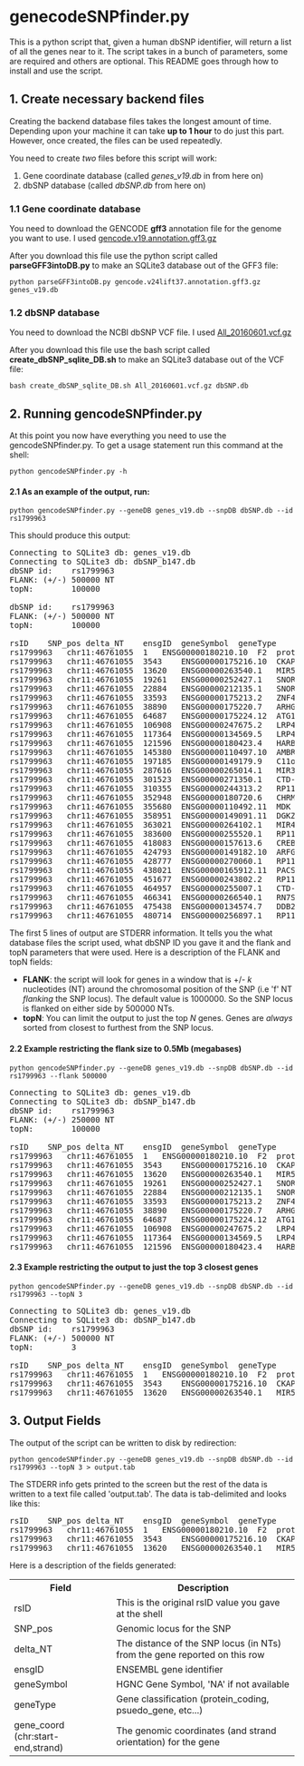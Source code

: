 # genecodeSNPfinder.py 

This is a python script that, given a human dbSNP identifier, will return a list of all
the genes near to it. The script takes in a bunch of parameters, some are required and
others are optional. This README goes through how to install and use the script.


## 1. Create necessary backend files
Creating the backend database files takes the longest amount of time.
Depending upon your machine it can take **up to 1 hour** to do just this part.
However, once created, the files can be used repeatedly.

You need to create *two* files before this script will work:
1. Gene coordinate database (called *genes_v19.db* in from here on)
2. dbSNP database (called *dbSNP.db* from here on)


### 1.1 Gene coordinate database
You need to download the GENCODE **gff3** annotation file for the genome you want to use.
I used [gencode.v19.annotation.gff3.gz](ftp://ftp.sanger.ac.uk/pub/gencode/Gencode_human/release_19/gencode.v19.annotation.gff3.gz)

After you download this file use the python script called **parseGFF3intoDB.py** to make 
an SQLite3 database out of the GFF3 file:
```
python parseGFF3intoDB.py gencode.v24lift37.annotation.gff3.gz genes_v19.db
```

### 1.2 dbSNP database
You need to download the NCBI dbSNP VCF file. I used 
[All_20160601.vcf.gz](ftp://ftp.ncbi.nih.gov/snp/organisms/human_9606_b147_GRCh37p13/VCF/All_20160601.vcf.gz) 

After you download this file use the bash script called **create_dbSNP_sqlite_DB.sh** to make
an SQLite3 database out of the VCF file:
```
bash create_dbSNP_sqlite_DB.sh All_20160601.vcf.gz dbSNP.db
```


## 2. Running gencodeSNPfinder.py
At this point you now have everything you need to use the gencodeSNPfinder.py.
To get a usage statement run this command at the shell:
```
python gencodeSNPfinder.py -h
```

#### 2.1 As an example of the output, run:
```
python gencodeSNPfinder.py --geneDB genes_v19.db --snpDB dbSNP.db --id rs1799963
```

This should produce this output:

<pre>
Connecting to SQLite3 db: genes_v19.db
Connecting to SQLite3 db: dbSNP_b147.db
dbSNP id:    rs1799963
FLANK: (+/-) 500000 NT
topN:        100000

dbSNP id:    rs1799963
FLANK: (+/-) 500000 NT
topN:        100000

rsID	SNP_pos	delta_NT	ensgID	geneSymbol	geneType	gene_coord (chr:start-end,strand)
rs1799963	chr11:46761055	1	ENSG00000180210.10	F2	protein_coding	chr11:46740730-46761056,1
rs1799963	chr11:46761055	3543	ENSG00000175216.10	CKAP5	protein_coding	chr11:46764598-46867847,-1
rs1799963	chr11:46761055	13620	ENSG00000263540.1	MIR5582	miRNA	chr11:46774675-46774742,-1
rs1799963	chr11:46761055	19261	ENSG00000252427.1	SNORD67	snoRNA	chr11:46780316-46780423,-1
rs1799963	chr11:46761055	22884	ENSG00000212135.1	SNORD67	snoRNA	chr11:46783939-46784049,-1
rs1799963	chr11:46761055	33593	ENSG00000175213.2	ZNF408	protein_coding	chr11:46722368-46727462,1
rs1799963	chr11:46761055	38890	ENSG00000175220.7	ARHGAP1	protein_coding	chr11:46698630-46722165,-1
rs1799963	chr11:46761055	64687	ENSG00000175224.12	ATG13	protein_coding	chr11:46638826-46696368,1
rs1799963	chr11:46761055	106908	ENSG00000247675.2	LRP4-AS1	antisense	chr11:46867963-46895947,1
rs1799963	chr11:46761055	117364	ENSG00000134569.5	LRP4	protein_coding	chr11:46878419-46940193,-1
rs1799963	chr11:46761055	121596	ENSG00000180423.4	HARBI1	protein_coding	chr11:46624411-46639459,-1
rs1799963	chr11:46761055	145380	ENSG00000110497.10	AMBRA1	protein_coding	chr11:46417964-46615675,-1
rs1799963	chr11:46761055	197185	ENSG00000149179.9	C11orf49	protein_coding	chr11:46958240-47185936,1
rs1799963	chr11:46761055	287616	ENSG00000265014.1	MIR3160-2	miRNA	chr11:46473355-46473439,-1
rs1799963	chr11:46761055	301523	ENSG00000271350.1	CTD-2384B9.1	pseudogene	chr11:47062578-47063496,-1
rs1799963	chr11:46761055	310355	ENSG00000244313.2	RP11-425L10.1	pseudogene	chr11:46450163-46450700,-1
rs1799963	chr11:46761055	352948	ENSG00000180720.6	CHRM4	protein_coding	chr11:46406640-46408107,-1
rs1799963	chr11:46761055	355680	ENSG00000110492.11	MDK	protein_coding	chr11:46402306-46405375,1
rs1799963	chr11:46761055	358951	ENSG00000149091.11	DGKZ	protein_coding	chr11:46354455-46402104,1
rs1799963	chr11:46761055	363021	ENSG00000264102.1	MIR4688	miRNA	chr11:46397952-46398034,1
rs1799963	chr11:46761055	383600	ENSG00000255520.1	RP11-390K5.3	antisense	chr11:47144655-47152352,-1
rs1799963	chr11:46761055	418083	ENSG00000157613.6	CREB3L1	protein_coding	chr11:46299212-46342972,1
rs1799963	chr11:46761055	424793	ENSG00000149182.10	ARFGAP2	protein_coding	chr11:47185848-47198676,-1
rs1799963	chr11:46761055	428777	ENSG00000270060.1	RP11-390K5.6	sense_intronic	chr11:47189832-47191114,-1
rs1799963	chr11:46761055	438021	ENSG00000165912.11	PACSIN3	protein_coding	chr11:47199076-47207994,-1
rs1799963	chr11:46761055	451677	ENSG00000243802.2	RP11-390K5.1	pseudogene	chr11:47212732-47213093,-1
rs1799963	chr11:46761055	464957	ENSG00000255007.1	CTD-2589M5.4	antisense	chr11:46277906-46296098,-1
rs1799963	chr11:46761055	466341	ENSG00000266540.1	RN7SL772P	misc_RNA	chr11:47227396-47227672,1
rs1799963	chr11:46761055	475438	ENSG00000134574.7	DDB2	protein_coding	chr11:47236493-47260767,1
rs1799963	chr11:46761055	480714	ENSG00000256897.1	RP11-17G12.2	antisense	chr11:47241769-47243302,-1</pre>

The first 5 lines of output are STDERR information. It tells you the what database files the script used, what dbSNP ID you gave it and the flank and topN parameters that were used. Here is a description of the FLANK and topN fields:

- **FLANK**: the script will look for genes in a window that is +/- *k* nucleotides (NT) around the chromosomal position of the SNP (i.e 'f' NT *flanking* the SNP locus). The default value is 1000000.  So the SNP locus is flanked on either side by 500000 NTs. 
- **topN**: You can limit the output to just the top *N* genes. Genes are *always* sorted from closest to furthest from the SNP locus. 

#### 2.2 Example restricting the flank size to 0.5Mb (megabases)
```
python gencodeSNPfinder.py --geneDB genes_v19.db --snpDB dbSNP.db --id rs1799963 --flank 500000
```
<pre>
Connecting to SQLite3 db: genes_v19.db
Connecting to SQLite3 db: dbSNP_b147.db
dbSNP id:    rs1799963
FLANK: (+/-) 250000 NT
topN:        100000

rsID	SNP_pos	delta_NT	ensgID	geneSymbol	geneType	gene_coord (chr:start-end,strand)
rs1799963	chr11:46761055	1	ENSG00000180210.10	F2	protein_coding	chr11:46740730-46761056,1
rs1799963	chr11:46761055	3543	ENSG00000175216.10	CKAP5	protein_coding	chr11:46764598-46867847,-1
rs1799963	chr11:46761055	13620	ENSG00000263540.1	MIR5582	miRNA	chr11:46774675-46774742,-1
rs1799963	chr11:46761055	19261	ENSG00000252427.1	SNORD67	snoRNA	chr11:46780316-46780423,-1
rs1799963	chr11:46761055	22884	ENSG00000212135.1	SNORD67	snoRNA	chr11:46783939-46784049,-1
rs1799963	chr11:46761055	33593	ENSG00000175213.2	ZNF408	protein_coding	chr11:46722368-46727462,1
rs1799963	chr11:46761055	38890	ENSG00000175220.7	ARHGAP1	protein_coding	chr11:46698630-46722165,-1
rs1799963	chr11:46761055	64687	ENSG00000175224.12	ATG13	protein_coding	chr11:46638826-46696368,1
rs1799963	chr11:46761055	106908	ENSG00000247675.2	LRP4-AS1	antisense	chr11:46867963-46895947,1
rs1799963	chr11:46761055	117364	ENSG00000134569.5	LRP4	protein_coding	chr11:46878419-46940193,-1
rs1799963	chr11:46761055	121596	ENSG00000180423.4	HARBI1	protein_coding	chr11:46624411-46639459,-1
</pre>


#### 2.3 Example restricting the output to just the top 3 closest genes
```
python gencodeSNPfinder.py --geneDB genes_v19.db --snpDB dbSNP.db --id rs1799963 --topN 3
```
<pre>
Connecting to SQLite3 db: genes_v19.db
Connecting to SQLite3 db: dbSNP_b147.db
dbSNP id:    rs1799963
FLANK: (+/-) 500000 NT
topN:        3

rsID	SNP_pos	delta_NT	ensgID	geneSymbol	geneType	gene_coord (chr:start-end,strand)
rs1799963	chr11:46761055	1	ENSG00000180210.10	F2	protein_coding	chr11:46740730-46761056,1
rs1799963	chr11:46761055	3543	ENSG00000175216.10	CKAP5	protein_coding	chr11:46764598-46867847,-1
rs1799963	chr11:46761055	13620	ENSG00000263540.1	MIR5582	miRNA	chr11:46774675-46774742,-1
</pre>


## 3. Output Fields
The output of the script can be written to disk by redirection:
```
python gencodeSNPfinder.py --geneDB genes_v19.db --snpDB dbSNP.db --id rs1799963 --topN 3 > output.tab
```

The STDERR info gets printed to the screen but the rest of the data is written to a text file called 'output.tab'. The data is tab-delimited and looks like this:
<pre>
rsID	SNP_pos	delta_NT	ensgID	geneSymbol	geneType	gene_coord (chr:start-end,strand)
rs1799963	chr11:46761055	1	ENSG00000180210.10	F2	protein_coding	chr11:46740730-46761056,1
rs1799963	chr11:46761055	3543	ENSG00000175216.10	CKAP5	protein_coding	chr11:46764598-46867847,-1
rs1799963	chr11:46761055	13620	ENSG00000263540.1	MIR5582	miRNA	chr11:46774675-46774742,-1
</pre>

Here is a description of the fields generated:

<table>
<tr><th>Field</th><th>Description</th></tr>
<tr><td>rsID</td><td>This is the original rsID value you gave at the shell</td></tr>
<tr><td>SNP_pos</td><td>Genomic locus for the SNP</td></tr>
<tr><td>delta_NT</td><td>The distance of the SNP locus (in NTs) from the gene reported on this row</td></tr>
<tr><td>ensgID</td><td>ENSEMBL gene identifier</td></tr>
<tr><td>geneSymbol</td><td>HGNC Gene Symbol, 'NA' if not available</td><tr>
<tr><td>geneType</td><td>Gene classification (protein_coding, psuedo_gene, etc...)</td></tr>
<tr><td>gene_coord (chr:start-end,strand)</td><td>The genomic coordinates (and strand orientation) for the gene</td></tr>
</table>
